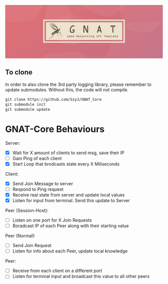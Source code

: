 ![GNAT_Banner](Images/GNAT_Banner.jpg)
## To clone
In order to also clone the 3rd party logging library, please remember to update submodules. Without this, the code will not compile.
```
git clone https://github.com/SzyJ/GNAT_Core
git submodule init
git submodule update
```


# GNAT-Core Behaviours
Server:
 - [X] Wait for X amount of clients to send msg, save their IP
 - [ ] Gain Ping of each client
 - [X] Start Loop that brodcasts state every X Miliseconds

Client:
 - [X] Send Join Message to server
 - [ ] Respond to Ping request
 - [X] Receive real state from server and update local values 
 - [X] Listen for input from terminal. Send this update to Server
 
Peer (Session-Host):
 - [ ] Listen on one port for X Join Requests
 - [ ] Boradcast IP of each Peer along with their starting value

Peer (Normal):
 - [ ] Send Join Request
 - [ ] Listen for info about each Peer, update local knowledge

Peer:
 - [ ] Receive from each client on a different port
 - [ ] Listen for terminal input and broadcast this value to all other peers
